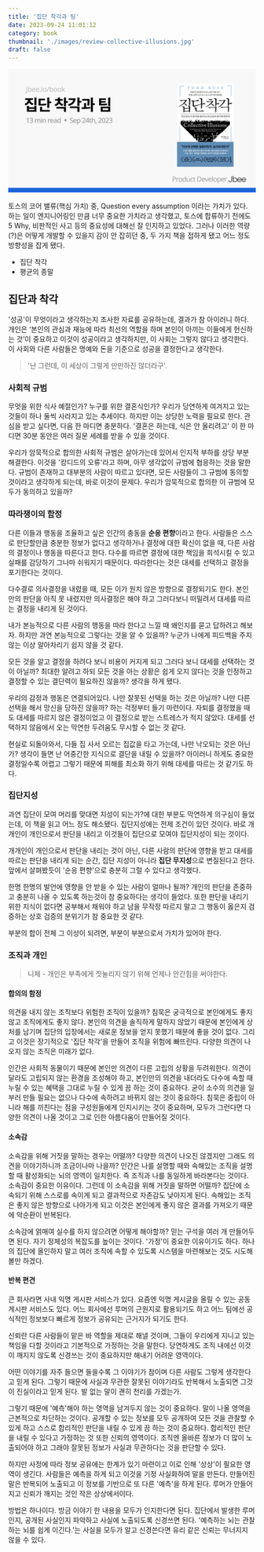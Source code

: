 ```yaml
---
title: '집단 착각과 팀'
date: 2023-09-24 11:01:12
category: book
thumbnail: './images/review-collective-illusions.jpg'
draft: false
---
```


![review-collective-illusions](./images/review-collective-illusions.jpg)

토스의 코어 밸류(핵심 가치) 중, Question every assumption 이라는 가치가 있다. 하는 일이 엔지니어링인 만큼 너무 중요한 가치라고 생각했고, 토스에 합류하기 전에도 5 Why, 비판적인 사고 등의 중요성에 대해선 잘 인지하고 있었다. 그러나 이러한 역량(?)은 어떻게 개발할 수 있을지 감이 안 잡히던 중, 두 가지 책을 접하게 됐고 어느 정도 방향성을 잡게 됐다.

- 집단 착각
- 평균의 종말

## 집단과 착각

'성공'이 무엇이라고 생각하는지 조사한 자료를 공유하는데, 결과가 참 아이러니 하다. 개인은 ‘본인의 관심과 재능에 따라 최선의 역할을 하며 본인이 아끼는 이들에게 헌신하는 것’이 중요하고 이것이 성공이라고 생각하지만, 이 사회는 그렇지 않다고 생각한다. 이 사회와 다른 사람들은 명예와 돈을 기준으로 성공을 결정한다고 생각한다.

> '난 그런데, 이 세상이 그렇게 만만하진 않더라구'.

### 사회적 규범

무엇을 위한 식사 예절인가? 누구를 위한 결혼식인가? 우리가 당연하게 여겨지고 있는 것들이 하나 둘씩 사라지고 있는 추세이다. 하지만 이는 상당한 노력을 필요로 한다. 관심을 받고 싶다면, 다음 한 마디면 충분하다. '결혼은 하는데, 식은 안 올리려고' 이 한 마디면 30분 동안은 여러 질문 세례를 받을 수 있을 것이다.

우리가 암묵적으로 합의한 사회적 규범은 살아가는데 있어서 인지적 부하를 상당 부분 해결한다. 이것을 '캉디드의 오류'라고 하며, 아무 생각없이 규범에 협응하는 것을 말한다. 규범이 존재하고 대부분의 사람이 따르고 있다면, 모든 사람들이 그 규범에 동의할 것이라고 생각하게 되는데, 바로 이것이 문제다. 우리가 암묵적으로 합의한 이 규범에 모두가 동의하고 있을까?

### 따라쟁이의 함정

다른 이들과 행동을 조율하고 싶은 인간의 충동을 **순응 편향**이라고 한다. 사람들은 스스로 판단할만큼 충분한 정보가 없다고 생각하거나 결정에 대한 확신이 없을 때, 다른 사람의 결정이나 행동을 따른다고 한다. 다수를 따르면 결정에 대한 책임을 희석시킬 수 있고 실패를 감당하기 그나마 쉬워지기 때문이다. 따라한다는 것은 대세를 선택하고 결정을 포기한다는 것이다.

다수결로 의사결정을 내렸을 때, 모든 이가 원치 않은 방향으로 결정되기도 한다. 본인 만의 판단을 아직 못 내렸지만 의사결정은 해야 하고 그러다보니 떠밀려서 대세를 따르는 결정을 내리게 된 것이다.

내가 본능적으로 다른 사람의 행동을 따라 한다고 느낄 때 왜인지를 묻고 답하려고 해보자. 하지만 과연 본능적으로 그렇다는 것을 알 수 있을까? 누군가 나에게 피드백을 주지 않는 이상 알아차리기 쉽지 않을 것 같다.

모든 것을 알고 결정을 하려다 보니 비용이 커지게 되고 그러다 보니 대세를 선택하는 것이 아닐까? 최대한 알려고 하되 모든 것을 아는 상황은 쉽게 오지 않다는 것을 인정하고 결정할 수 있는 결단력이 필요하진 않을까? 생각을 하게 됐다.

우리의 감정과 행동은 연결되어있다. 나만 잘못된 선택을 하는 것은 아닐까? 나만 다른 선택을 해서 망신을 당하진 않을까? 하는 걱정부터 들기 마련이다. 자퇴를 결정했을 때도 대세를 따르지 않은 결정이었고 이 결정으로 받는 스트레스가 적지 않았다. 대세를 선택하지 않음에서 오는 막연한 두려움도 무시할 수 없는 것 같다.

현실로 되돌아와서, 다들 집 사서 오르는 집값을 타고 가는데, 나만 낙오되는 것은 아닌가? 생각이 들면 난 어중간한 지식으로 결단을 내릴 수 있을까? 아이러니 하게도 중요한 결정일수록 어렵고 그렇기 때문에 피해를 최소화 하기 위해 대세를 따르는 것 같기도 하다.

### 집단지성

과연 집단이 모여 머리를 맞대면 지성이 되는가?에 대한 부분도 막연하게 의구심이 들었는데, 이 책을 읽고 어느 정도 해소됐다. 집단지성에는 전제 조건이 있던 것이다. 바로 개개인이 개인으로서 판단을 내리고 이것들이 집단으로 모여야 집단지성이 되는 것이다.

개개인이 개인으로서 판단을 내리는 것이 아닌, 다른 사람의 판단에 영향을 받고 대세를 따르는 판단을 내리게 되는 순간, 집단 지성이 아니라 **집단 무지성**으로 변질된다고 한다. 앞에서 살펴봤듯이 '순응 편향'으로 충분히 그럴 수 있다고 생각했다.

한명 한명의 발언에 영향을 안 받을 수 있는 사람이 얼마나 될까? 개인의 판단을 존중하고 충분히 나올 수 있도록 하는것이 참 중요하다는 생각이 들었다. 또한 판단을 내리기 위한 지식이 없다면 공부해서 채워야 하고 남을 무작정 따르지 말고 그 행동이 옳은지 검증하는 상호 검증의 분위기가 참 중요한 것 같다.

부분의 합이 전체 그 이상이 되려면, 부분이 부분으로서 가치가 있어야 한다.

### 조직과 개인

> 니체 - 개인은 부족에게 짓눌리지 않기 위해 언제나 안간힘을 써야한다.

#### 합의의 함정

의견을 내지 않는 조직보다 위험한 조직이 있을까? 침묵은 궁극적으로 본인에게도 좋지 않고 조직에게도 좋지 않다. 본인의 의견을 솔직하게 말하지 않았기 때문에 본인에게 상처를 남기며 집단의 입장에서는 새로운 정보을 얻지 못했기 때문에 좋을 것이 없다. 그리고 이것은 장기적으로 '집단 착각'을 만들어 조직을 위험에 빠뜨린다. 다양한 의견이 나오지 않는 조직은 미래가 없다.

인간은 사회적 동물이기 때문에 본인만 의견이 다른 고립의 상황을 두려워한다. 의견이 달라도 고립되지 않는 환경을 조성해야 하고, 본인만의 의견을 내더라도 다수에 속할 때 누릴 수 있는 혜택을 그대로 누릴 수 있게 끔 하는 것이 중요하다. 굳이 소수의 의견을 일부러 만들 필요는 없으나 다수에 속하려고 바뀌지 않는 것이 중요하다. 침묵은 중립이 아니라 해를 끼친다는 점을 구성원들에게 인지시키는 것이 중요하며, 모두가 그런다면 다양한 의견이 나올 것이고 그로 인한 아름다움이 만들어질 것이다.

#### 소속감

소속감을 위해 거짓을 말하는 경우는 어떨까? 다양한 의견이 나오진 않겠지만 그래도 의견을 이야기하니까 조금이나마 나을까? 인간은 나를 설명할 때와 속해있는 조직을 설명할 때 활성화되는 뇌의 영역이 일치한다. 즉 조직과 나를 동일하게 바라본다는 것이다. 소속감이 중요한 이유이다. 그런데 이 소속감을 위해 거짓을 말하면 어떨까? 집단에 소속되기 위해 스스로를 속이게 되고 결과적으로 자존감도 낮아지게 된다. 속해있는 조직은 좋지 않은 방향으로 나아가게 되고 이것은 본인에게 좋지 않은 결과를 가져오기 때문에 악순환이 반복된다.

소속감에 얽매여 실수를 하지 않으려면 어떻게 해야할까? 믿는 구석을 여러 개 만들어두면 된다. 자기 정체성의 복잡도를 높이는 것이다. '가정'이 중요한 이유이기도 하다. 하나의 집단에 올인하지 말고 여러 조직에 속할 수 있도록 시스템을 마련해보는 것도 시도해볼만 하겠다.

#### 반복 편견

큰 회사라면 사내 익명 게시판 서비스가 있다. 요즘엔 익명 게시글을 올릴 수 있는 공동 게시판 서비스도 있다. 어느 회사에선 루머의 근원지로 활용되기도 하고 어느 팀에선 공식적인 정보보다 빠르게 정보가 공유되는 근거지가 되기도 한다.

신뢰란 다른 사람들이 맡은 바 역할을 제대로 해낼 것이며, 그들이 우리에게 지니고 있는 책임을 다할 것이라고 기본적으로 가정하는 것을 말한다. 당연하게도 조직 내에선 이것이 깨지지 않도록 신경쓰는 것이 중요하지만 해내기 어려운 영역이다.

어떤 이야기를 자주 들으면 들을수록 그 이야기가 참이며 다른 사람도 그렇게 생각한다고 믿게 된다. 그렇기 때문에 사실과 무관한 잘못된 이야기라도 반복해서 노출되면 그것이 진실이라고 믿게 된다. 발 없는 말이 괜히 천리를 가겠는가.

그렇기 때문에 '예측'해야 하는 영역을 남겨두지 않는 것이 중요하다. 말이 나올 영역을 근본적으로 차단하는 것이다. 공개할 수 있는 정보를 모두 공개하여 모든 것을 관찰할 수 있게 하고 스스로 합리적인 판단을 내릴 수 있게 끔 하는 것이 중요하다. 합리적인 판단을 내릴 수 있다고 가정하는 것 또한 신뢰의 영역이다. 조직엔 올바른 정보가 더 많이 노출되어야 하고 그래야 잘못된 정보가 사실과 무관하다는 것을 판단할 수 있다.

하지만 사정에 따라 정보 공유에는 한계가 있기 마련이고 이로 인해 '상상'이 필요한 영역이 생긴다. 사람들은 예측을 하게 되고 이것을 기정 사실화하여 말을 만든다. 만들어진 말은 반복되어 노출되고 이 정보를 기반으로 또 다른 '예측'을 하게 된다. 루머가 만들어지고 신뢰가 깨지는 것인 작은 상상에서이다.

방법은 하나이다. 방금 이야기 한 내용을 모두가 인지한다면 된다. 집단에서 발생한 루머인지, 공개된 사실인지 파악하고 사실에 노출되도록 신경쓰면 된다. '예측하는 뇌는 관찰하는 뇌를 쉽게 이긴다.'는 사실을 모두가 알고 신경쓴다면 유리 같은 신뢰는 무너지지 않을 수 있다.
